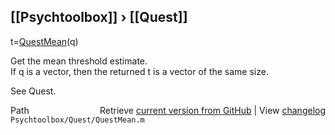 ## [[Psychtoolbox]] &#8250; [[Quest]]

t=[QuestMean](QuestMean)(q)  
  
Get the mean threshold estimate.  
If q is a vector, then the returned t is a vector of the same size.  
  
See Quest.  




<div class="code_header" style="text-align:right;">
  <span style="float:left;">Path&nbsp;&nbsp;</span> <span class="counter">Retrieve <a href=
  "https://raw.github.com/Psychtoolbox-3/Psychtoolbox-3/beta/Psychtoolbox/Quest/QuestMean.m">current version from GitHub</a> | View <a href=
  "https://github.com/Psychtoolbox-3/Psychtoolbox-3/commits/beta/Psychtoolbox/Quest/QuestMean.m">changelog</a></span>
</div>
<div class="code">
  <code>Psychtoolbox/Quest/QuestMean.m</code>
</div>

